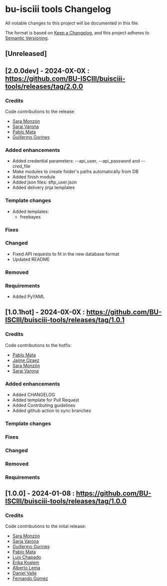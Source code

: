 # bu-isciii tools Changelog

All notable changes to this project will be documented in this file.

The format is based on [Keep a Changelog](https://keepachangelog.com/en/1.0.0/), and this project adheres to [Semantic Versioning](https://semver.org/spec/v2.0.0.html).

## [Unreleased]

## [2.0.0dev] - 2024-0X-0X : https://github.com/BU-ISCIII/buisciii-tools/releases/tag/2.0.0

### Credits

Code contributions to the release:

- [Sara Monzón](https://github.com/saramonzon)
- [Sarai Varona](https://github.com/svarona)
- [Pablo Mata](https://github.com/Shettland)
- [Guillermo Gorines](https://github.com/GuilleGorines)

### Added enhancements

- Added credential parameters: --api_user, --api_password and --cred_file
- Make modules to create folder's paths automatically from DB
- Added finish module
- Added json files: sftp_user.json
- Added delivery jinja templates

### Template changes
- Added templates:
    - freebayes

### Fixes

### Changed

- Fixed API requests to fit in the new database format
- Updated README

### Removed

### Requirements

- Added PyYAML

## [1.0.1hot] - 2024-0X-0X : https://github.com/BU-ISCIII/buisciii-tools/releases/tag/1.0.1

### Credits

Code contributions to the hotfix:

- [Pablo Mata](https://github.com/Shettland)
- [Jaime Ozaez](https://github.com/jaimeozaez)
- [Sara Monzón](https://github.com/saramonzon)
- [Sarai Varona](https://github.com/svarona)

### Added enhancements
- Added CHANGELOG
- Added template for Pull Request
- Added Contributing guidelines
- Added github action to sync branches

### Template changes 

### Fixes

### Changed

### Removed

### Requirements

## [1.0.0] - 2024-01-08 : https://github.com/BU-ISCIII/buisciii-tools/releases/tag/1.0.0

### Credits

Code contributions to the inital release:

- [Sara Monzón](https://github.com/saramonzon)
- [Saria Varona](https://github.com/svarona)
- [Guillermo Gorines](https://github.com/GuilleGorines)
- [Pablo Mata](https://github.com/Shettland)
- [Luis Chapado](https://github.com/luissian)
- [Erika Kvalem](https://github.com/ErikaKvalem)
- [Alberto Lema](https://github.com/Alema91)
- [Daniel Valle](https://github.com/Daniel-VM)
- [Fernando Gomez](https://github.com/FGomez-Aldecoa)

